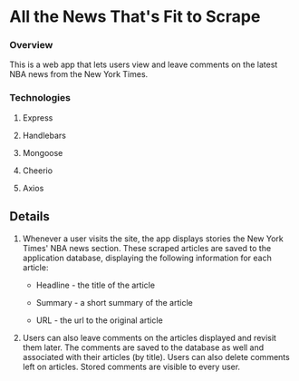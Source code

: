 # All the News That's Fit to Scrape

### Overview

This is a web app that lets users view and leave comments on the latest NBA news from the New York Times.

### Technologies

   1. Express

   2. Handlebars

   3. Mongoose

   4. Cheerio

   5. Axios

## Details

  1. Whenever a user visits the site, the app displays stories the New York Times' NBA news section. These scraped articles are saved to the application database, displaying the following information for each article:

     * Headline - the title of the article

     * Summary - a short summary of the article

     * URL - the url to the original article

  2. Users can also leave comments on the articles displayed and revisit them later. The comments are saved to the database as well and associated with their articles (by title). Users can also delete comments left on articles. Stored comments are visible to every user.


